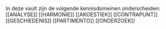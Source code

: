 In deze vault zijn de volgende kennisdomeinen onderscheiden:
[[ANALYSE]]
[[HARMONIE]]
[[AKOESTIEK]]
[[CONTRAPUNT]]
[[GESCHIEDENIS]]
[[PARTIMENTO]]
[[ONDERZOEK]]

